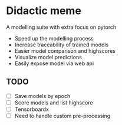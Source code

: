 # Didactic meme
A modelling suite with extra focus on pytorch

* Speed up the modelling process
* Increase traceability of trained models
* Easier model comparison and highscores
* Visualize model predictions
* Easily expose model via web api

## TODO

- [ ] Save models by epoch
- [ ] Score models and list highscore
- [ ] Tensorboardx
- [ ] Need to handle custom pre-processing

